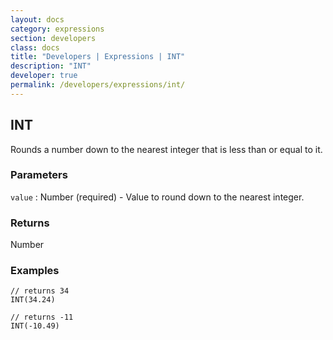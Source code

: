 ```yaml
---
layout: docs
category: expressions
section: developers
class: docs
title: "Developers | Expressions | INT"
description: "INT"
developer: true
permalink: /developers/expressions/int/
---
```


## INT

Rounds a number down to the nearest integer that is less than or equal to it.

### Parameters
`value` : Number (required) - Value to round down to the nearest integer.

### Returns
Number

### Examples
```
// returns 34
INT(34.24)
```

```
// returns -11
INT(-10.49)
```